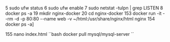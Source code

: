   5  sudo ufw status
    6  sudo ufw enable
    7  sudo netstat -tulpn | grep LISTEN
    8  docker ps -a
   19  mkdir nginx-docker
   20  cd nginx-docker
  153  docker run -it --rm -d -p 80:80 --name web -v ~/html:/usr/share/nginx/html nginx
  154  docker ps -a]
  
  155  nano index.html
´´bash
  docker pull mysql/mysql-server
´´

  
